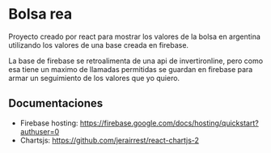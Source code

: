 # Bolsa rea

Proyecto creado por react para mostrar los valores de la bolsa en argentina utilizando los valores de una base creada en firebase.

La base de firebase se retroalimenta de una api de invertironline, pero como esa tiene un maximo de llamadas permitidas se guardan en firebase para armar un seguimiento de los valores que yo quiero.

## Documentaciones

* Firebase hosting: https://firebase.google.com/docs/hosting/quickstart?authuser=0
* Chartsjs: https://github.com/jerairrest/react-chartjs-2

